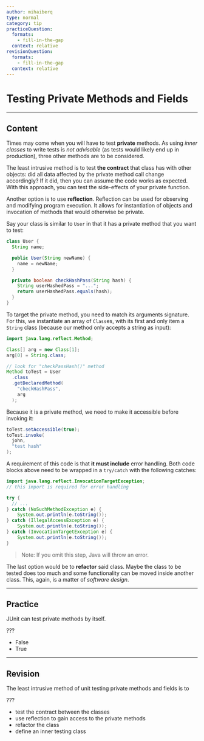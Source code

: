 ```yaml
---
author: mihaiberq
type: normal
category: tip
practiceQuestion:
  formats:
    - fill-in-the-gap
  context: relative
revisionQuestion:
  formats:
    - fill-in-the-gap
  context: relative
---
```


# Testing Private Methods and Fields


---

## Content

Times may come when you will have to test **private** methods. As using *inner classes* to write tests is *not advisable* (as tests would likely end up in production), three other methods are to be considered.

The least intrusive method is to test **the contract** that class has with other objects: did all data affected by the private method call change accordingly? If it did, then you can assume the code works as expected. With this approach, you can test the side-effects of your private function.

Another option is to use **reflection**. Reflection can be used for observing and modifying program execution. It allows for instantiation of objects and invocation of methods that would otherwise be private.

Say your class is similar to `User` in that it has a private method that you want to test:

```java
class User {
  String name;

  public User(String newName) {
    name = newName;
  }

  private boolean checkHashPass(String hash) {
    String userHashedPass = "...";
    return userHashedPass.equals(hash);
  }
}
```

To target the private method, you need to match its arguments signature. For this, we instantiate an array of `Class`es, with its first and only item a `String` class (because our method only accepts a string as input):

```java
import java.lang.reflect.Method;

Class[] arg = new Class[1];
arg[0] = String.class;

// look for "checkPassHash()" method
Method toTest = User
  .class
  .getDeclaredMethod(
    "checkHashPass",
    arg
  );
```

Because it is a private method, we need to make it accessible before invoking it:

```java
toTest.setAccessible(true);
toTest.invoke(
  john,
  "test hash"
);
```

A requirement of this code is that **it must include** error handling. Both code blocks above need to be wrapped in a `try/catch` with the following catches:

```java
import java.lang.reflect.InvocationTargetException;
// this import is required for error handling

try {
  // ...
} catch (NoSuchMethodException e) {  
    System.out.println(e.toString());
} catch (IllegalAccessException e) {
    System.out.println(e.toString());
} catch (InvocationTargetException e) {
    System.out.println(e.toString());
}
```

> Note: If you omit this step, Java will throw an error.

The last option would be to **refactor** said class. Maybe the class to be tested does too much and some functionality can be moved inside another class. This, again, is a matter of *software design*.


---

## Practice

JUnit can test private methods by itself.

???

- False
- True


---

## Revision

The least intrusive method of unit testing private methods and fields is to

???

- test the contract between the classes
- use reflection to gain access to the private methods
- refactor the class
- define an inner testing class
